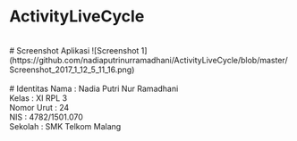 # ActivityLiveCycle
<br>
# Screenshot Aplikasi
![Screenshot 1](https://github.com/nadiaputrinurramadhani/ActivityLiveCycle/blob/master/Screenshot_2017_1_12_5_11_16.png) 
<br>
<br> 
# Identitas 
Nama : Nadia Putri Nur Ramadhani <br>
Kelas : XI RPL 3 <br>
Nomor Urut : 24 <br>
NIS : 4782/1501.070 <br>
Sekolah : SMK Telkom Malang <br>
